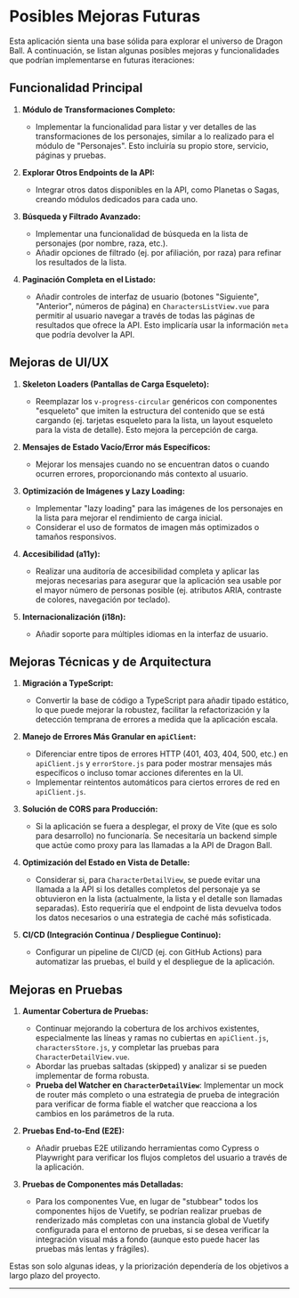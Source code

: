 # Posibles Mejoras Futuras

Esta aplicación sienta una base sólida para explorar el universo de Dragon Ball. A continuación, se listan algunas posibles mejoras y funcionalidades que podrían implementarse en futuras iteraciones:

## Funcionalidad Principal

1.  **Módulo de Transformaciones Completo:**
    * Implementar la funcionalidad para listar y ver detalles de las transformaciones de los personajes, similar a lo realizado para el módulo de "Personajes". Esto incluiría su propio store, servicio, páginas y pruebas.

2.  **Explorar Otros Endpoints de la API:**
    * Integrar otros datos disponibles en la API, como Planetas o Sagas, creando módulos dedicados para cada uno.

3.  **Búsqueda y Filtrado Avanzado:**
    * Implementar una funcionalidad de búsqueda en la lista de personajes (por nombre, raza, etc.).
    * Añadir opciones de filtrado (ej. por afiliación, por raza) para refinar los resultados de la lista.

4.  **Paginación Completa en el Listado:**
    * Añadir controles de interfaz de usuario (botones "Siguiente", "Anterior", números de página) en `CharactersListView.vue` para permitir al usuario navegar a través de todas las páginas de resultados que ofrece la API. Esto implicaría usar la información `meta` que podría devolver la API.

## Mejoras de UI/UX

1.  **Skeleton Loaders (Pantallas de Carga Esqueleto):**
    * Reemplazar los `v-progress-circular` genéricos con componentes "esqueleto" que imiten la estructura del contenido que se está cargando (ej. tarjetas esqueleto para la lista, un layout esqueleto para la vista de detalle). Esto mejora la percepción de carga.

2.  **Mensajes de Estado Vacío/Error más Específicos:**
    * Mejorar los mensajes cuando no se encuentran datos o cuando ocurren errores, proporcionando más contexto al usuario.

3.  **Optimización de Imágenes y Lazy Loading:**
    * Implementar "lazy loading" para las imágenes de los personajes en la lista para mejorar el rendimiento de carga inicial.
    * Considerar el uso de formatos de imagen más optimizados o tamaños responsivos.

4.  **Accesibilidad (a11y):**
    * Realizar una auditoría de accesibilidad completa y aplicar las mejoras necesarias para asegurar que la aplicación sea usable por el mayor número de personas posible (ej. atributos ARIA, contraste de colores, navegación por teclado).

5.  **Internacionalización (i18n):**
    * Añadir soporte para múltiples idiomas en la interfaz de usuario.

## Mejoras Técnicas y de Arquitectura

1.  **Migración a TypeScript:**
    * Convertir la base de código a TypeScript para añadir tipado estático, lo que puede mejorar la robustez, facilitar la refactorización y la detección temprana de errores a medida que la aplicación escala.

2.  **Manejo de Errores Más Granular en `apiClient`:**
    * Diferenciar entre tipos de errores HTTP (401, 403, 404, 500, etc.) en `apiClient.js` y `errorStore.js` para poder mostrar mensajes más específicos o incluso tomar acciones diferentes en la UI.
    * Implementar reintentos automáticos para ciertos errores de red en `apiClient.js`.

3.  **Solución de CORS para Producción:**
    * Si la aplicación se fuera a desplegar, el proxy de Vite (que es solo para desarrollo) no funcionaría. Se necesitaría un backend simple que actúe como proxy para las llamadas a la API de Dragon Ball.

4.  **Optimización del Estado en Vista de Detalle:**
    * Considerar si, para `CharacterDetailView`, se puede evitar una llamada a la API si los detalles completos del personaje ya se obtuvieron en la lista (actualmente, la lista y el detalle son llamadas separadas). Esto requeriría que el endpoint de lista devuelva todos los datos necesarios o una estrategia de caché más sofisticada.

5.  **CI/CD (Integración Continua / Despliegue Continuo):**
    * Configurar un pipeline de CI/CD (ej. con GitHub Actions) para automatizar las pruebas, el build y el despliegue de la aplicación.

## Mejoras en Pruebas

1.  **Aumentar Cobertura de Pruebas:**
    * Continuar mejorando la cobertura de los archivos existentes, especialmente las líneas y ramas no cubiertas en `apiClient.js`, `charactersStore.js`, y completar las pruebas para `CharacterDetailView.vue`.
    * Abordar las pruebas saltadas (skipped) y analizar si se pueden implementar de forma robusta.
    * **Prueba del Watcher en `CharacterDetailView`**: Implementar un mock de router más completo o una estrategia de prueba de integración para verificar de forma fiable el watcher que reacciona a los cambios en los parámetros de la ruta.

2.  **Pruebas End-to-End (E2E):**
    * Añadir pruebas E2E utilizando herramientas como Cypress o Playwright para verificar los flujos completos del usuario a través de la aplicación.

3.  **Pruebas de Componentes más Detalladas:**
    * Para los componentes Vue, en lugar de "stubbear" todos los componentes hijos de Vuetify, se podrían realizar pruebas de renderizado más completas con una instancia global de Vuetify configurada para el entorno de pruebas, si se desea verificar la integración visual más a fondo (aunque esto puede hacer las pruebas más lentas y frágiles).

Estas son solo algunas ideas, y la priorización dependería de los objetivos a largo plazo del proyecto.

---